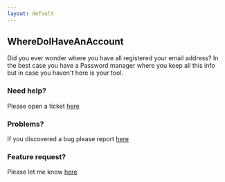 ```yaml
---
layout: default
---
```


## WhereDoIHaveAnAccount

Did you ever wonder where you have all registered your email address? In the best case you have a Password manager where you keep all this info but in case you haven't here is your tool.

### Need help?

Please open a ticket [here](https://github.com/H3nkl3r/WhereDoIHaveAnAccount/issues/new?assignees=&labels=&template=help-me.md&title=)

### Problems?

If you discovered a bug please report [here](https://github.com/H3nkl3r/WhereDoIHaveAnAccount/issues/new?assignees=&labels=&template=bug_report.md&title=)

### Feature request?

Please let me know [here](https://github.com/H3nkl3r/WhereDoIHaveAnAccount/issues/new?assignees=&labels=&template=feature_request.md&title=)